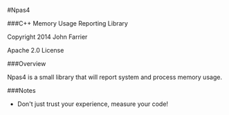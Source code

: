 #Npas4

###C++ Memory Usage Reporting Library

Copyright 2014 John Farrier 

Apache 2.0 License

###Overview

Npas4 is a small library that will report system and process memory usage.  

###Notes

- Don't just trust your experience, measure your code!
